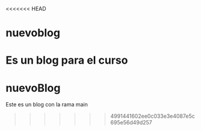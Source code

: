 <<<<<<< HEAD
# nuevoblog
Es un blog para el curso
=======
# nuevoBlog
Este es un blog con la rama main
>>>>>>> 4991441602ee0c033e3e4087e5c695e56d49d257
